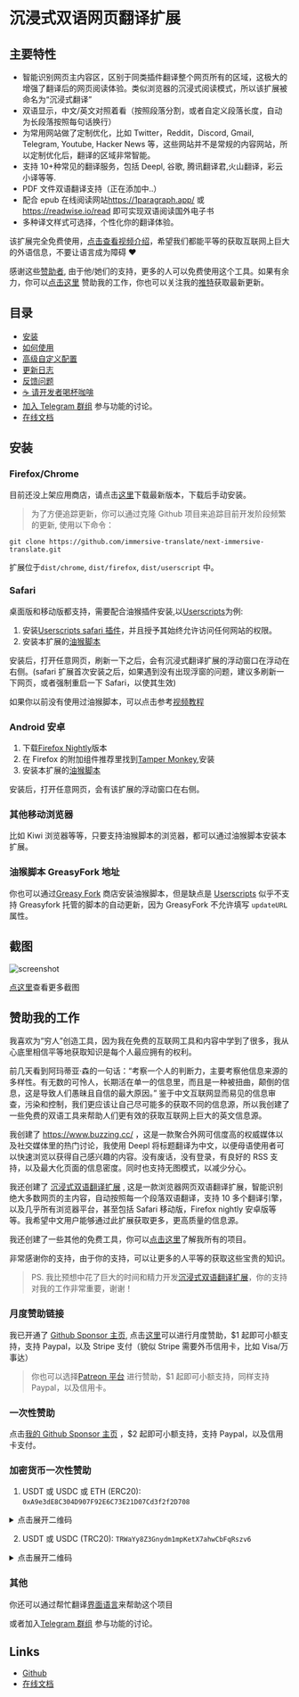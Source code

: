 # 沉浸式双语网页翻译扩展

## 主要特性

- 智能识别网页主内容区，区别于同类插件翻译整个网页所有的区域，这极大的增强了翻译后的网页阅读体验。类似浏览器的沉浸式阅读模式，所以该扩展被命名为“沉浸式翻译”
- 双语显示，中文/英文对照着看（按照段落分割，或者自定义段落长度，自动为长段落按照每句话换行）
- 为常用网站做了定制优化，比如 Twitter，Reddit，Discord, Gmail, Telegram, Youtube, Hacker News 等，这些网站并不是常规的内容网站，所以定制优化后，翻译的区域非常智能。
- 支持 10+种常见的翻译服务，包括 Deepl, 谷歌, 腾讯翻译君,火山翻译，彩云小译等等.
- PDF 文件双语翻译支持（正在添加中..）
- 配合 epub 在线阅读网站<https://1paragraph.app/> 或 <https://readwise.io/read> 即可实现双语阅读国外电子书
- 多种译文样式可选择，个性化你的翻译体验。

该扩展完全免费使用，[点击查看视频介绍](https://www.youtube.com/watch?v=sQevumpUprc)，希望我们都能平等的获取互联网上巨大的外语信息，不要让语言成为障碍 ❤️

感谢这些[赞助者](https://immersive-translate.owenyoung.com/thanks), 由于他/她们的支持，更多的人可以免费使用这个工具。如果有余力，你可以[点击这里](https://immersive-translate.owenyoung.com/donate) 赞助我的工作，你也可以关注我的[推特](https://twitter.com/OwenYoungZh)获取最新更新。

## 目录

- [安装](https://immersive-translate.owenyoung.com/installation.html)
- [如何使用](https://immersive-translate.owenyoung.com/usage.html)
- [高级自定义配置](https://immersive-translate.owenyoung.com/advanced.html)
- [更新日志](https://immersive-translate.owenyoung.com/CHANGELOG.html)
- [反馈问题](https://github.com/immersive-translate/next-immersive-translate/issues)
- [☕️ 请开发者喝杯咖啡](https://immersive-translate.owenyoung.com/donate.html)
- [加入 Telegram 群组](https://t.me/+rq848Z09nehlOTgx) 参与功能的讨论。
- [在线文档](https://immersive-translate.owenyoung.com/)

## 安装

### Firefox/Chrome

目前还没上架应用商店，请点击[这里](https://github.com/immersive-translate/next-immersive-translate/releases)下载最新版本，下载后手动安装。

> 为了方便追踪更新，你可以通过克隆 Github 项目来追踪目前开发阶段频繁的更新, 使用以下命令：

```
git clone https://github.com/immersive-translate/next-immersive-translate.git
```

扩展位于`dist/chrome`, `dist/firefox`, `dist/userscript` 中。

### Safari

桌面版和移动版都支持，需要配合油猴插件安装,以[Userscripts](https://itunes.apple.com/us/app/userscripts/id1463298887)为例:

1. 安装[Userscripts safari 插件](https://itunes.apple.com/us/app/userscripts/id1463298887)，并且授予其始终允许访问任何网站的权限。
2. 安装本扩展的[油猴脚本](https://immersive-translate.owenyoung.com/immersive-translate.user.js)

安装后，打开任意网页，刷新一下之后，会有沉浸式翻译扩展的浮动窗口在浮动在右侧。(safari 扩展首次安装之后，如果遇到没有出现浮窗的问题，建议多刷新一下网页，或者强制重启一下 Safari，以使其生效)

如果你以前没有使用过油猴脚本，可以点击参考[视频教程](https://youtu.be/vOaCFjYmQNM)

### Android 安卓

1. 下载[Firefox Nightly](https://play.google.com/store/apps/details?id=org.mozilla.fenix&hl=en_US&gl=US)版本
2. 在 Firefox 的附加组件推荐里找到[Tamper Monkey](https://www.tampermonkey.net/),安装
3. 安装本扩展的[油猴脚本](https://immersive-translate.owenyoung.com/immersive-translate.user.js)

安装后，打开任意网页，会有该扩展的浮动窗口在右侧。

### 其他移动浏览器

比如 Kiwi 浏览器等等，只要支持油猴脚本的浏览器，都可以通过油猴脚本安装本扩展。

### 油猴脚本 GreasyFork 地址

你也可以通过[Greasy Fork](https://greasyfork.org/zh-CN/scripts/457196-immersive-translate) 商店安装油猴脚本，但是缺点是 [Userscripts](https://itunes.apple.com/us/app/userscripts/id1463298887) 似乎不支持 Greasyfork 托管的脚本的自动更新，因为 GreasyFork 不允许填写 `updateURL` 属性。

## 截图

![screenshot](https://immersive-translate.owenyoung.com/assets/twitter.png)

[点这里](https://immersive-translate.owenyoung.com/usecase.html)查看更多截图

## 赞助我的工作

我喜欢为“穷人”创造工具，因为我在免费的互联网工具和内容中学到了很多，我从心底里相信平等地获取知识是每个人最应拥有的权利。

前几天看到阿玛蒂亚·森的一句话：“考察一个人的判断力，主要考察他信息来源的多样性。有无数的可怜人，长期活在单一的信息里，而且是一种被扭曲，颠倒的信息，这是导致人们愚昧且自信的最大原因。” 鉴于中文互联网显而易见的信息审查，污染和控制，我们更应该让自己尽可能多的获取不同的信息源，所以我创建了一些免费的双语工具来帮助人们更有效的获取互联网上巨大的英文信息源。

我创建了 <https://www.buzzing.cc/> ，这是一款聚合外网可信度高的权威媒体以及社交媒体里的热门讨论，我使用 Deepl 将标题翻译为中文，以便母语使用者可以快速浏览以获得自己感兴趣的内容。没有废话，没有登录，有良好的 RSS 支持，以及最大化页面的信息密度。同时也支持无图模式，以减少分心。

我还创建了 [沉浸式双语翻译扩展](https://immersive-translate.owenyoung.com/) , 这是一款浏览器网页双语翻译扩展，智能识别绝大多数网页的主内容，自动按照每一个段落双语翻译，支持 10 多个翻译引擎，以及几乎所有浏览器平台，甚至包括 Safari 移动版，Firefox nightly 安卓版等等。我希望中文用户能够通过此扩展获取更多，更高质量的信息源。

我还创建了一些其他的免费工具，你可以[点击这里](https://www.owenyoung.com/projects/)了解我所有的项目。

非常感谢你的支持，由于你的支持，可以让更多的人平等的获取这些宝贵的知识。

> PS. 我比预想中花了巨大的时间和精力开发[沉浸式双语翻译扩展](https://immersive-translate.owenyoung.com/)，你的支持对我的工作非常重要，谢谢！

### 月度赞助链接

我已开通了 [Github Sponsor 主页](https://github.com/sponsors/theowenyoung?frequency=recurring), 点击[这里](https://github.com/sponsors/theowenyoung?frequency=recurring)可以进行月度赞助，$1 起即可小额支持，支持 Paypal，以及 Stripe 支付（貌似 Stripe 需要外币信用卡，比如 Visa/万事达）

> 你也可以选择[Patreon 平台](https://www.patreon.com/theowenyoung) 进行赞助，$1 起即可小额支持，同样支持 Paypal，以及信用卡。

### 一次性赞助

点击[我的 Github Sponsor 主页](https://github.com/sponsors/theowenyoung?frequency=one-time) ，$2 起即可小额支持，支持 Paypal，以及信用卡支付。

### 加密货币一次性赞助

1. USDT 或 USDC 或 ETH (ERC20): `0xA9e3dE8C304D907F92E6C73E21D07Cd3f2f2D708`

<details>
<summary>点击展开二维码</summary>
<img src="https://immersive-translate.owenyoung.com/usdt-erc20-immersive-translate-400.jpg" alt="qrcode"></img>
</details>

2. USDT 或 USDC (TRC20): `TRWaYy8Z3Gnydm1mpKetX7ahwCbFqRszv6`

<details>
<summary>点击展开二维码</summary>
<img src="https://immersive-translate.owenyoung.com/usdt-trc20-immersive-translate-400.jpg" alt="qrcode"></img>
</details>

### 其他

你还可以通过帮忙翻译[界面语言](https://crowdin.com/project/immersive-translate)来帮助这个项目

或者加入[Telegram 群组](https://t.me/+rq848Z09nehlOTgx) 参与功能的讨论。

## Links

- [Github](https://github.com/immersive-translate/immersive-translate/)
- [在线文档](https://immersive-translate.owenyoung.com/)
